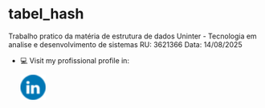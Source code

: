 # tabel_hash
Trabalho pratico da matéria de estrutura de dados Uninter - Tecnologia em analise e desenvolvimento de sistemas
RU: 3621366 Data: 14/08/2025
- 💻 Visit my profissional profile in: <p> </p>
 <a href="https://www.linkedin.com/in/robson-augusto-dos-santos-644094197/"><img src="linkedin_logo_icon_147268 (1).png" width="50"></a>
